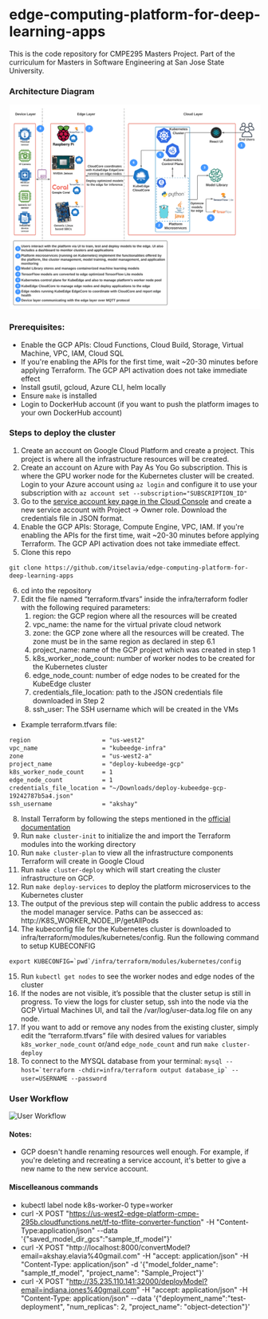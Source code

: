 # edge-computing-platform-for-deep-learning-apps
This is the code repository for CMPE295 Masters Project. Part of the curriculum for Masters in Software Engineering at San Jose State University.

### Architecture Diagram
![Architecture Diagram](img/architecture.png)

### Prerequisites:
- Enable the GCP APIs: Cloud Functions, Cloud Build, Storage, Virtual Machine, VPC, IAM, Cloud SQL
- If you're enabling the APIs for the first time, wait ~20-30 minutes before applying Terraform. The GCP API activation does not take immediate effect
- Install gsutil, gcloud, Azure CLI, helm locally
- Ensure ```make``` is installed 
- Login to DockerHub account (if you want to push the platform images to your own DockerHub account)

### Steps to deploy the cluster
1. Create an account on Google Cloud Platform and create a project. This project is where all the infrastructure resources will be created. 
2. Create an account on Azure with Pay As You Go subscription. This is where the GPU worker node for the Kubernetes cluster will be created. Login to your Azure account using ```az login``` and configure it to use your subscription with ```az account set --subscription="SUBSCRIPTION_ID"```
3. Go to the [service account key page in the Cloud Console](https://console.cloud.google.com/apis/credentials/serviceaccountkey) and create a new service account with Project -> Owner role. Download the credentials file in JSON format.
4. Enable the GCP APIs: Storage, Compute Engine, VPC, IAM. If you're enabling the APIs for the first time, wait ~20-30 minutes before applying Terraform. The GCP API activation does not take immediate effect.
5. Clone this repo 
```
git clone https://github.com/itselavia/edge-computing-platform-for-deep-learning-apps
```
6. cd into the repository
7. Edit the file named “terraform.tfvars” inside the infra/terraform fodler with the following required parameters:
    1. region: the GCP region where all the resources will be created
    2. vpc_name: the name for the virtual private cloud network
    3. zone: the GCP zone where all the resources will be created. The zone must be in the same region as declared in step 6.1
    4. project_name: name of the GCP project which was created in step 1
    5. k8s_worker_node_count: number of worker nodes to be created for the Kubernetes cluster
    6. edge_node_count: number of edge nodes to be created for the KubeEdge cluster
    7. credentials_file_location: path to the JSON credentials file downloaded in Step 2
    8. ssh_user: The SSH username which will be created in the VMs <br>
- Example terraform.tfvars file:
```
region                    = "us-west2"
vpc_name                  = "kubeedge-infra"
zone                      = "us-west2-a"
project_name              = "deploy-kubeedge-gcp"
k8s_worker_node_count     = 1
edge_node_count           = 1
credentials_file_location = "~/Downloads/deploy-kubeedge-gcp-19242787b5a4.json"
ssh_username              = "akshay"
```
8. Install Terraform by following the steps mentioned in the [official documentation](https://learn.hashicorp.com/tutorials/terraform/install-cli)
9. Run ```make cluster-init``` to initialize the and import the Terraform modules into the working directory
10. Run ```make cluster-plan``` to view all the infrastructure components Terraform will create in Google Cloud
11. Run ```make cluster-deploy``` which will start creating the cluster infrastructure on GCP.
12. Run ```make deploy-services``` to deploy the platform microservices to the Kubernetes cluster
13. The output of the previous step will contain the public address to access the model manager service. Paths can be assecced as: http://K8S_WORKER_NODE_IP/getAllPods
14. The kubeconfig file for the Kubernetes cluster is downloaded to infra/terraform/modules/kubernetes/config. Run the following command to setup KUBECONFIG
```
export KUBECONFIG=`pwd`/infra/terraform/modules/kubernetes/config
```
15. Run ```kubectl get nodes``` to see the worker nodes and edge nodes of the cluster
16. If the nodes are not visible, it’s possible that the cluster setup is still in progress. To view the logs for cluster setup, ssh into the node via the GCP Virtual Machines UI, and tail the /var/log/user-data.log file on any node.
17. If you want to add or remove any nodes from the existing cluster, simply edit the “terraform.tfvars” file with desired values for variables ```k8s_worker_node_count``` or/and ```edge_node_count``` and run ```make cluster-deploy```
18. To connect to the MYSQL database from your terminal:
```mysql --host=`terraform -chdir=infra/terraform output database_ip` --user=USERNAME --password```

### User Workflow
![User Workflow](img/user_workflow.png)

#### Notes:
- GCP doesn't handle renaming resources well enough. For example, if you're deleting and recreating a service account, it's better to give a new name to the new service account.

#### Miscelleanous commands
- kubectl label node k8s-worker-0 type=worker
- curl -X POST "https://us-west2-edge-platform-cmpe-295b.cloudfunctions.net/tf-to-tflite-converter-function" -H "Content-Type:application/json" --data '{"saved_model_dir_gcs":"sample_tf_model"}'
- curl -X POST "http://localhost:8000/convertModel?email=akshay.elavia%40gmail.com" -H  "accept: application/json" -H  "Content-Type: application/json" -d '{"model_folder_name": "sample_tf_model",  "project_name": "Sample_Project"}'
- curl -X POST "http://35.235.110.141:32000/deployModel?email=indiana.jones%40gmail.com" -H  "accept: application/json" -H  "Content-Type: application/json" --data '{"deployment_name":"test-deployment", "num_replicas": 2, "project_name": "object-detection"}'
